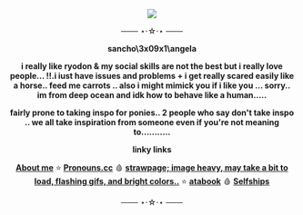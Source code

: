 
<p align=center>
<img src=https://github.com/user-attachments/assets/1fe79ca0-7dd9-4631-b726-866cd4b3174e></p> 
<div align=center> 
─── ⋆⋅☆⋅⋆ ───
 
  **sancho\3x09x1\angela**

  **i really like ryodon & my social skills are not the best but i really love people... !!.i iust have issues and problems + i get really scared easily like a horse.. feed me carrots .. also i might mimick you if i like you ... sorry.. im from deep ocean and idk how to behave like a human.....**

  **fairly prone to taking inspo for ponies.. 2 people who say don't take inspo .. we all take inspiration from someone even if you're not meaning to...........**
  
  **linky links**
  
   [**About me**](https://sntry.cc/ryodon) ⭐
   [**Pronouns.cc**](https://pronouns.cc/@3x09x1) 🩸
    [**strawpage; image heavy, may take a bit to load, flashing gifs, and bright colors..**](https://lcb34.straw.page/) ⭐
    [**atabook**](https://lcb34.atabook.org/) 🩸
    [**Selfships**](https://docs.google.com/spreadsheets/d/1-EU5Tw7m-dFdLTFfKA0BA86avOmRTfVgRsw-BfhHVnk/edit?usp=drivesdk)

   ─── ⋆⋅☆⋅⋆ ───

